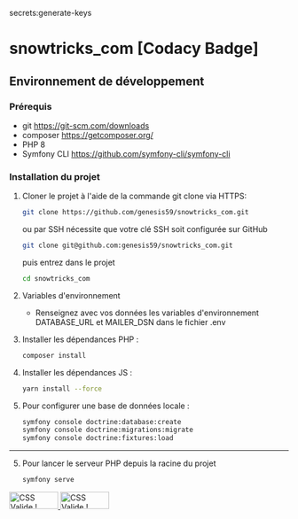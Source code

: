 secrets:generate-keys
# snowtricks_com [Codacy Badge]
## Environnement de développement
### Prérequis
* git https://git-scm.com/downloads
* composer https://getcomposer.org/
* PHP 8
* Symfony CLI https://github.com/symfony-cli/symfony-cli
### Installation du projet
1. Cloner le projet à l'aide de la commande git clone via HTTPS:
   ```bash
   git clone https://github.com/genesis59/snowtricks_com.git
   ```
   ou par SSH nécessite que votre clé SSH soit configurée sur GitHub
   ```bash
   git clone git@github.com:genesis59/snowtricks_com.git
   ```
   puis entrez dans le projet
   ```bash
   cd snowtricks_com
   ```
   
2. Variables d'environnement
    * Renseignez avec vos données les variables d'environnement DATABASE_URL et MAILER_DSN dans le fichier .env
3. Installer les dépendances PHP :
    ```bash
    composer install
    ```
4. Installer les dépendances JS :
    ```bash
    yarn install --force
    ```
5. Pour configurer une base de données locale :
    ```bash
    symfony console doctrine:database:create
    symfony console doctrine:migrations:migrate
    symfony console doctrine:fixtures:load
   ```
***
5. Pour lancer le serveur PHP depuis la racine du projet
   ```bash
   symfony serve
   ```
<p>
    <a href="http://jigsaw.w3.org/css-validator/check/referer">
        <img style="border:0;width:88px;height:31px"
            src="http://jigsaw.w3.org/css-validator/images/vcss"
            alt="CSS Valide !" />
    </a>
   <a href="http://jigsaw.w3.org/css-validator/check/referer">
       <img style="border:0;width:88px;height:31px"
           src="http://jigsaw.w3.org/css-validator/images/vcss-blue"
           alt="CSS Valide !" />
    </a>
</p>
